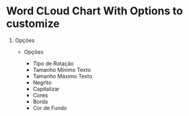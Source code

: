 # Word CLoud Chart With Options to customize


1. Opções

	- Opções

		- Tipo de Rotação
		- Tamanho Mínimo Texto
		- Tamanho Máximo Texto
		- Negrito
		- Capitalizar
		- Cores
		- Borda
		- Cor de Fundo

